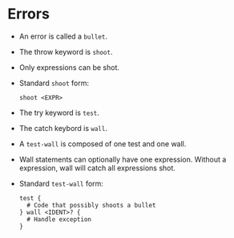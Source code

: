 # Errors

- An error is called a `bullet`.
- The throw keyword is `shoot`.
- Only expressions can be shot.
- Standard `shoot` form:

  ```redditlang
  shoot <EXPR>
  ```

- The try keyword is `test`.
- The catch keybord is `wall`.
- A `test-wall` is composed of one test and one wall.
- Wall statements can optionally have one expression. Without a expression, wall will catch all expressions shot.
- Standard `test-wall` form:

  ```redditlang
  test {
    # Code that possibly shoots a bullet
  } wall <IDENT>? {
    # Handle exception
  }
  ```
